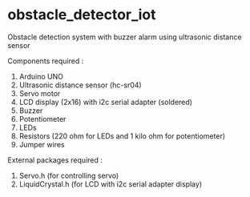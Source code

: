 # obstacle_detector_iot

Obstacle detection system with buzzer alarm using ultrasonic distance sensor

Components required :
1) Arduino UNO 
2) Ultrasonic distance sensor (hc-sr04)
3) Servo motor
4) LCD display (2x16) with i2c serial adapter (soldered)
5) Buzzer
6) Potentiometer
7) LEDs
8) Resistors (220 ohm for LEDs and 1 kilo ohm for potentiometer)
9) Jumper wires

External packages required :
1) Servo.h (for controlling servo)
2) LiquidCrystal.h (for LCD with i2c serial adapter display)
